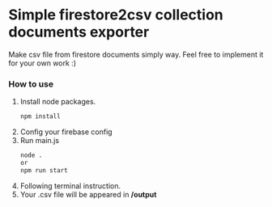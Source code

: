# Simple firestore2csv collection documents exporter

Make csv file from firestore documents simply way.
Feel free to implement it for your own work :)

### How to use

1. Install node packages.
   ```bash
   npm install
   ```
2. Config your firebase config
3. Run main.js
   ```bash
   node .
   or
   npm run start
   ```
4. Following terminal instruction.
5. Your .csv file will be appeared in **/output**
